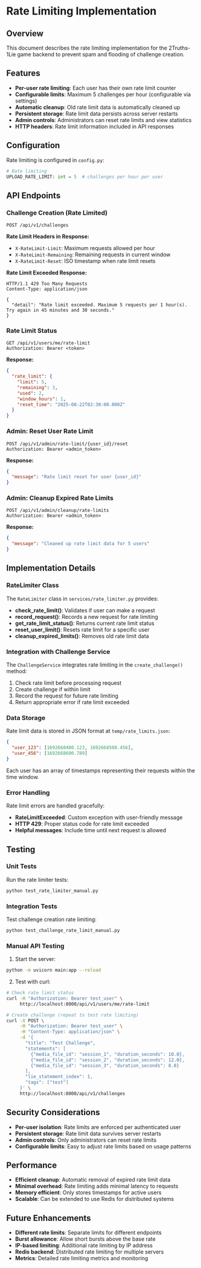 <!-- ARCHIVED - DO NOT USE - Moved to archive September 10, 2025 -->
<!-- This file is historical documentation only. See main docs/ folder for current information -->

# Rate Limiting Implementation

## Overview

This document describes the rate limiting implementation for the 2Truths-1Lie game backend to prevent spam and flooding of challenge creation.

## Features

- **Per-user rate limiting**: Each user has their own rate limit counter
- **Configurable limits**: Maximum 5 challenges per hour (configurable via settings)
- **Automatic cleanup**: Old rate limit data is automatically cleaned up
- **Persistent storage**: Rate limit data persists across server restarts
- **Admin controls**: Administrators can reset rate limits and view statistics
- **HTTP headers**: Rate limit information included in API responses

## Configuration

Rate limiting is configured in `config.py`:

```python
# Rate limiting
UPLOAD_RATE_LIMIT: int = 5  # challenges per hour per user
```

## API Endpoints

### Challenge Creation (Rate Limited)

```http
POST /api/v1/challenges
```

**Rate Limit Headers in Response:**
- `X-RateLimit-Limit`: Maximum requests allowed per hour
- `X-RateLimit-Remaining`: Remaining requests in current window
- `X-RateLimit-Reset`: ISO timestamp when rate limit resets

**Rate Limit Exceeded Response:**
```http
HTTP/1.1 429 Too Many Requests
Content-Type: application/json

{
  "detail": "Rate limit exceeded. Maximum 5 requests per 1 hour(s). Try again in 45 minutes and 30 seconds."
}
```

### Rate Limit Status

```http
GET /api/v1/users/me/rate-limit
Authorization: Bearer <token>
```

**Response:**
```json
{
  "rate_limit": {
    "limit": 5,
    "remaining": 3,
    "used": 2,
    "window_hours": 1,
    "reset_time": "2025-08-22T02:30:00.000Z"
  }
}
```

### Admin: Reset User Rate Limit

```http
POST /api/v1/admin/rate-limit/{user_id}/reset
Authorization: Bearer <admin_token>
```

**Response:**
```json
{
  "message": "Rate limit reset for user {user_id}"
}
```

### Admin: Cleanup Expired Rate Limits

```http
POST /api/v1/admin/cleanup/rate-limits
Authorization: Bearer <admin_token>
```

**Response:**
```json
{
  "message": "Cleaned up rate limit data for 5 users"
}
```

## Implementation Details

### RateLimiter Class

The `RateLimiter` class in `services/rate_limiter.py` provides:

- **check_rate_limit()**: Validates if user can make a request
- **record_request()**: Records a new request for rate limiting
- **get_rate_limit_status()**: Returns current rate limit status
- **reset_user_limit()**: Resets rate limit for a specific user
- **cleanup_expired_limits()**: Removes old rate limit data

### Integration with Challenge Service

The `ChallengeService` integrates rate limiting in the `create_challenge()` method:

1. Check rate limit before processing request
2. Create challenge if within limit
3. Record the request for future rate limiting
4. Return appropriate error if rate limit exceeded

### Data Storage

Rate limit data is stored in JSON format at `temp/rate_limits.json`:

```json
{
  "user_123": [1692668400.123, 1692668500.456],
  "user_456": [1692668600.789]
}
```

Each user has an array of timestamps representing their requests within the time window.

### Error Handling

Rate limit errors are handled gracefully:

- **RateLimitExceeded**: Custom exception with user-friendly message
- **HTTP 429**: Proper status code for rate limit exceeded
- **Helpful messages**: Include time until next request is allowed

## Testing

### Unit Tests

Run the rate limiter tests:

```bash
python test_rate_limiter_manual.py
```

### Integration Tests

Test challenge creation rate limiting:

```bash
python test_challenge_rate_limit_manual.py
```

### Manual API Testing

1. Start the server:
```bash
python -m uvicorn main:app --reload
```

2. Test with curl:
```bash
# Check rate limit status
curl -H "Authorization: Bearer test_user" \
     http://localhost:8000/api/v1/users/me/rate-limit

# Create challenge (repeat to test rate limiting)
curl -X POST \
     -H "Authorization: Bearer test_user" \
     -H "Content-Type: application/json" \
     -d '{
       "title": "Test Challenge",
       "statements": [
         {"media_file_id": "session_1", "duration_seconds": 10.0},
         {"media_file_id": "session_2", "duration_seconds": 12.0},
         {"media_file_id": "session_3", "duration_seconds": 8.0}
       ],
       "lie_statement_index": 1,
       "tags": ["test"]
     }' \
     http://localhost:8000/api/v1/challenges
```

## Security Considerations

- **Per-user isolation**: Rate limits are enforced per authenticated user
- **Persistent storage**: Rate limit data survives server restarts
- **Admin controls**: Only administrators can reset rate limits
- **Configurable limits**: Easy to adjust rate limits based on usage patterns

## Performance

- **Efficient cleanup**: Automatic removal of expired rate limit data
- **Minimal overhead**: Rate limiting adds minimal latency to requests
- **Memory efficient**: Only stores timestamps for active users
- **Scalable**: Can be extended to use Redis for distributed systems

## Future Enhancements

- **Different rate limits**: Separate limits for different endpoints
- **Burst allowance**: Allow short bursts above the base rate
- **IP-based limiting**: Additional rate limiting by IP address
- **Redis backend**: Distributed rate limiting for multiple servers
- **Metrics**: Detailed rate limiting metrics and monitoring